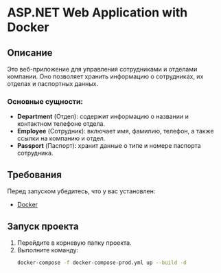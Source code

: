 # ASP.NET Web Application with Docker

## Описание

Это веб-приложение для управления сотрудниками и отделами компании. Оно позволяет хранить информацию о сотрудниках, их отделах и паспортных данных.

### Основные сущности:

- **Department** (Отдел): содержит информацию о названии и контактном телефоне отдела.
- **Employee** (Сотрудник): включает имя, фамилию, телефон, а также ссылки на компанию и отдел.
- **Passport** (Паспорт): хранит данные о типе и номере паспорта сотрудника.

## Требования

Перед запуском убедитесь, что у вас установлен:

- [Docker](https://www.docker.com/get-started)

## Запуск проекта

1. Перейдите в корневую папку проекта.
2. Выполните команду:
   ```sh
   docker-compose -f docker-compose-prod.yml up --build -d
